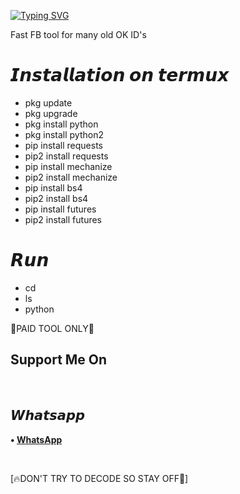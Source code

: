 [![Typing SVG](https://readme-typing-svg.herokuapp.com?color=D90000&lines=WELCOME+TO+MY+FB+HACKING+TOOLS)](https://git.io/typing-svg)


Fast FB tool for many old OK ID's




# 𝙄𝙣𝙨𝙩𝙖𝙡𝙡𝙖𝙩𝙞𝙤𝙣 𝙤𝙣 𝙩𝙚𝙧𝙢𝙪𝙭
* pkg update
* pkg upgrade
* pkg install python
* pkg install python2
* pip install requests
* pip2 install requests
* pip install mechanize
* pip2 install mechanize
* pip install bs4
* pip2 install bs4
* pip install futures
* pip2 install futures

# 𝙍𝙪𝙣

* cd
* ls
* python



🔐PAID TOOL ONLY🔐

 ## Support Me On

</br>

## 𝙒𝙝𝙖𝙩𝙨𝙖𝙥𝙥

<b>• [WhatsApp](https://api.whatsapp.com/send?phone=+2349060816396text=Melanin)</b>

<br>

 [🔥DON'T TRY TO DECODE SO STAY OFF🤪]





















